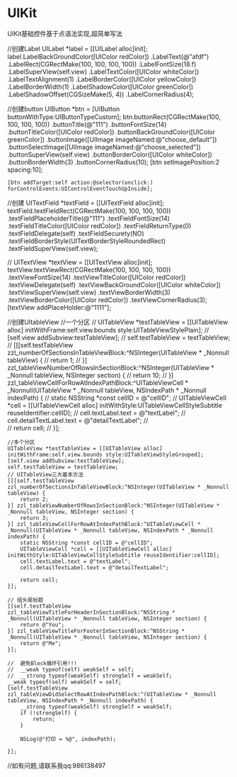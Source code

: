 # UIKit
UIKit基础控件基于点语法实现,超简单写法



//创建Label
 UILabel *label = [[UILabel alloc]init];
    label.LabelBackGroundColor([UIColor redColor])
    .LabelText(@"afdf")
    .LabelRect(CGRectMake(100, 100, 100, 100))
    .LabelFontSize(18.f)
    .LabelSuperView(self.view)
    .LabelTextColor([UIColor whiteColor])
    .LabelTextAlignment(1)
    .LabelBorderColor([UIColor yellowColor])
    .LabelBorderWidth(1)
    .LabelShadowColor([UIColor greenColor])
    .LabelShadowOffset(CGSizeMake(5, 4))
    .LabelCornerRadius(4);





//创建button
 UIButton *btn = [UIButton buttonWithType:UIButtonTypeCustom];
    btn.buttonRect(CGRectMake(100, 100, 100, 100))
    .buttonTitle(@"111")
    .buttonFontSize(14)
    .buttonTitleColor([UIColor redColor])
    .buttonBackGroundColor([UIColor greenColor])
    .buttonImage([UIImage imageNamed:@"choose_default"])
    .buttonSelectImage([UIImage imageNamed:@"choose_selected"])
    .buttonSuperView(self.view)
    .buttonBorderColor([UIColor whiteColor])
    .buttonBorderWidth(3)
    .buttonCornerRadius(10);
    [btn setImagePosition:2 spacing:10];

    [btn addTarget:self action:@selector(onclick:) forControlEvents:UIControlEventTouchUpInside];
    
    
//创建
 UITextField *textField = [[UITextField alloc]init];
    textField.textFieldRect(CGRectMake(100, 100, 100, 100))
    .textFieldPlaceholderTitle(@"111")
    .textFieldFontSize(14)
    .textFieldTitleColor([UIColor redColor])
    .textFieldReturnType(0)
    .textFieldDelegate(self)
    .textFieldSecurety(NO)
    .textFieldBorderStyle(UITextBorderStyleRoundedRect)
    .textFieldSuperView(self.view);
    
    
    
    
    
 //  UITextView *textView = [[UITextView alloc]init];
    textView.textViewRect(CGRectMake(100, 100, 100, 100))
    .textViewFontSize(14)
    .textViewTitleColor([UIColor redColor])
    .textViewDelegate(self)
    .textViewBackGroundColor([UIColor whiteColor])
    .textViewSuperView(self.view)
    .textViewBorderWidth(3)
    .textViewBorderColor([UIColor redColor])
    .textViewCornerRadius(3);
    [textView addPlaceHolder:@"1111"];
    
    
    
//创建UItableView
  //一个分区
//    UITableView *testTableView = [[UITableView alloc] initWithFrame:self.view.bounds style:UITableViewStylePlain];
//    [self.view addSubview:testTableView];
//    self.testTableView = testTableView;
//    [[[self.testTableView zzl_numberOfSectionsInTableViewBlock:^NSInteger(UITableView * _Nonnull tableView) {
//        return 1;
//    }] zzl_tableViewNumberOfRowsInSectionBlock:^NSInteger(UITableView * _Nonnull tableView, NSInteger section) {
//        return 10;
//    }] zzl_tableViewCellForRowAtIndexPathBlock:^UITableViewCell * _Nonnull(UITableView * _Nonnull tableView, NSIndexPath * _Nonnull indexPath) {
//        static NSString *const cellID = @"cellID";
//        UITableViewCell *cell = [[UITableViewCell alloc] initWithStyle:UITableViewCellStyleSubtitle reuseIdentifier:cellID];
//        cell.textLabel.text = @"textLabel";
//        cell.detailTextLabel.text = @"detailTextLabel";
//        
//        return cell;
//    }];

    //多个分区
    UITableView *testTableView = [[UITableView alloc] initWithFrame:self.view.bounds style:UITableViewStyleGrouped];
    [self.view addSubview:testTableView];
    self.testTableView = testTableView;
    // UITableView三大基本方法
    [[[self.testTableView zzl_numberOfSectionsInTableViewBlock:^NSInteger(UITableView * _Nonnull tableView) {
        return 2;
    }] zzl_tableViewNumberOfRowsInSectionBlock:^NSInteger(UITableView * _Nonnull tableView, NSInteger section) {
        return 3;
    }] zzl_tableViewCellForRowAtIndexPathBlock:^UITableViewCell * _Nonnull(UITableView * _Nonnull tableView, NSIndexPath * _Nonnull indexPath) {
        static NSString *const cellID = @"cellID";
        UITableViewCell *cell = [[UITableViewCell alloc] initWithStyle:UITableViewCellStyleSubtitle reuseIdentifier:cellID];
        cell.textLabel.text = @"textLabel";
        cell.detailTextLabel.text = @"detailTextLabel";
        
        return cell;
    }];
    
    // 组头尾标题
    [[self.testTableView zzl_tableViewTitleForHeaderInSectionBlock:^NSString * _Nonnull(UITableView * _Nonnull tableView, NSInteger section) {
        return @"You";
    }] zzl_tableViewTitleForFooterInSectionBlock:^NSString * _Nonnull(UITableView * _Nonnull tableView, NSInteger section) {
        return @"Me";
    }];
    
    //  避免Block循环引用!!!
    //  __weak typeof(self) weakSelf = self;
    //  __strong typeof(weakSelf) strongSelf = weakSelf;
    __weak typeof(self) weakSelf = self;
    [self.testTableView zzl_tableViewDidSelectRowAtIndexPathBlock:^(UITableView * _Nonnull tableView, NSIndexPath * _Nonnull indexPath) {
        __strong typeof(weakSelf) strongSelf = weakSelf;
        if (!strongSelf) {
            return;
        }
        
        NSLog(@"打印 = %@", indexPath);
      
    }];
    
    
    
    
//如有问题,请联系我qq:986138497
